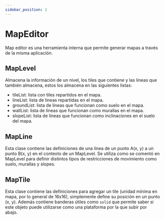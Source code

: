 ```yaml
---
sidebar_position: 2
---
```


# MapEditor

Map editor es una herramienta interna que permite generar mapas a través de la misma aplicación.


## MapLevel

Almacena la información de un nivel, los tiles que contiene y las lineas que también almacena, estos los almacena en las siguientes listas:

- tileList: lista con tiles repartidos en el mapa.
- lineList: lista de lineas repartidas en el mapa.
- groundList: lista de líneas que funcionan como suelo en el mapa.
- wallList: lista de líneas que funcionan como murallas en el mapa.
- slopeList: lista de líneas que funcionan como inclinaciones en el suelo del mapa.

## MapLine

Esta clase contiene las definiciones de una línea de un punto A(x, y) a un punto B(x, y) en el contexto de un MapLevel. Se utiliza como se comentó en MapLevel para definir distintos tipos de restricciones de movimiento como suelo, murallas y slopes.

## MapTile

Esta clase contiene las definiciones para agregar un tile (unidad mínima en mapa, por lo general de 16x16), simplemente define su posición en un punto (x, y). Además contiene banderas útiles como `solid` que permite saber si este objeto puede utilizarse como una plataforma por la que subir por abajo.